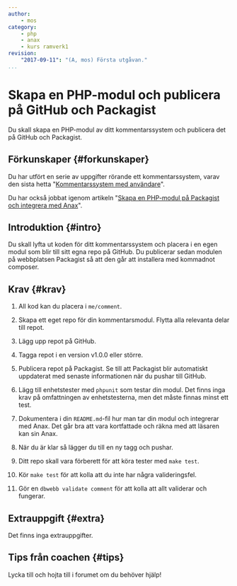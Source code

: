 ```yaml
---
author:
    - mos
category:
    - php
    - anax
    - kurs ramverk1
revision:
    "2017-09-11": "(A, mos) Första utgåvan."
...
```

Skapa en PHP-modul och publicera på GitHub och Packagist
===================================

Du skall skapa en PHP-modul av ditt kommentarssystem och publicera det på GitHub och Packagist.

<!--more-->



Förkunskaper {#forkunskaper}
-----------------------

Du har utfört en serie av uppgifter rörande ett kommentarssystem, varav den sista hetta "[Kommentarssystem med användare](uppgift/kommentarssystem-med-anvandare)".

Du har också jobbat igenom artikeln "[Skapa en PHP-modul på Packagist och integrera med Anax](kunskap/skapa-en-php-modul-pa-packagist-och-integrera-med-anax)". 



Introduktion {#intro}
-----------------------

Du skall lyfta ut koden för ditt kommentarssystem och placera i en egen modul som blir till sitt egna repo på GitHub. Du publicerar sedan modulen på webbplatsen Packagist så att den går att installera med kommadnot composer.



Krav {#krav}
-----------------------

1. All kod kan du placera i `me/comment`.

1. Skapa ett eget repo för din kommentarsmodul. Flytta alla relevanta delar till repot.

1. Lägg upp repot på GitHub.

1. Tagga repot i en version v1.0.0 eller större.

1. Publicera repot på Packagist. Se till att Packagist blir automatiskt uppdaterat med senaste informationen när du pushar till GitHub.

1. Lägg till enhetstester med `phpunit` som testar din modul. Det finns inga krav på omfattningen av enhetstesterna, men det måste finnas minst ett test.

1. Dokumentera i din `README.md`-fil hur man tar din modul och integrerar med Anax. Det går bra att vara kortfattade och räkna med att läsaren kan sin Anax.

1. När du är klar så lägger du till en ny tagg och pushar.

1. Ditt repo skall vara förberett för att köra tester med `make test`.

1. Kör `make test` för att kolla att du inte har några valideringsfel.

1. Gör en `dbwebb validate comment` för att kolla att allt validerar och fungerar.



Extrauppgift {#extra}
-----------------------

Det finns inga extrauppgifter.



Tips från coachen {#tips}
-----------------------

Lycka till och hojta till i forumet om du behöver hjälp!
